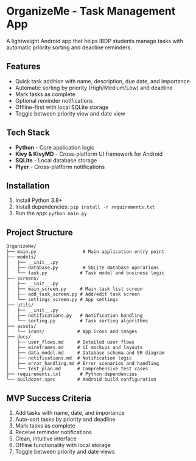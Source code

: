 # OrganizeMe - Task Management App

A lightweight Android app that helps IBDP students manage tasks with automatic priority sorting and deadline reminders.

## Features
- Quick task addition with name, description, due date, and importance
- Automatic sorting by priority (High/Medium/Low) and deadline
- Mark tasks as complete
- Optional reminder notifications
- Offline-first with local SQLite storage
- Toggle between priority view and date view

## Tech Stack
- **Python** - Core application logic
- **Kivy & KivyMD** - Cross-platform UI framework for Android
- **SQLite** - Local database storage
- **Plyer** - Cross-platform notifications

## Installation
1. Install Python 3.8+
2. Install dependencies: `pip install -r requirements.txt`
3. Run the app: `python main.py`

## Project Structure
```
OrganizeMe/
├── main.py                 # Main application entry point
├── models/
│   ├── __init__.py
│   ├── database.py         # SQLite database operations
│   └── task.py            # Task model and business logic
├── screens/
│   ├── __init__.py
│   ├── main_screen.py     # Main task list screen
│   ├── add_task_screen.py # Add/edit task screen
│   └── settings_screen.py # App settings
├── utils/
│   ├── __init__.py
│   ├── notifications.py   # Notification handling
│   └── sorting.py         # Task sorting algorithms
├── assets/
│   └── icons/            # App icons and images
├── docs/
│   ├── user_flows.md     # Detailed user flows
│   ├── wireframes.md     # UI mockups and layouts
│   ├── data_model.md     # Database schema and ER diagram
│   ├── notifications.md  # Notification logic
│   ├── error_handling.md # Error scenarios and handling
│   └── test_plan.md      # Comprehensive test cases
├── requirements.txt       # Python dependencies
└── buildozer.spec        # Android build configuration
```

## MVP Success Criteria
1. Add tasks with name, date, and importance
2. Auto-sort tasks by priority and deadline
3. Mark tasks as complete
4. Receive reminder notifications
5. Clean, intuitive interface
6. Offline functionality with local storage
7. Toggle between priority and date views
